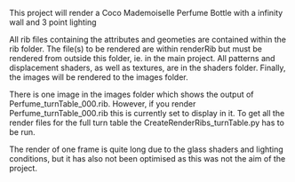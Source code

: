 This project will render a Coco Mademoiselle Perfume Bottle with a infinity wall and 3 point lighting

All rib files containing the attributes and geometies are contained within 
the rib folder. The file(s) to be rendered are within renderRib but must be rendered 
from outside this folder, ie. in the main project. All patterns and displacement 
shaders, as well as textures, are in the shaders folder. Finally, the images will be rendered
to the images folder. 

There is one image in the images folder which shows the output of Perfume_turnTable_000.rib.
However, if you render Perfume_turnTable_000.rib this is currently set to display in it.
To get all the render files for the full turn table the CreateRenderRibs_turnTable.py has to be run.

The render of one frame is quite long due to the glass shaders and lighting conditions, 
but it has also not been optimised as this was not the aim of the project. 
